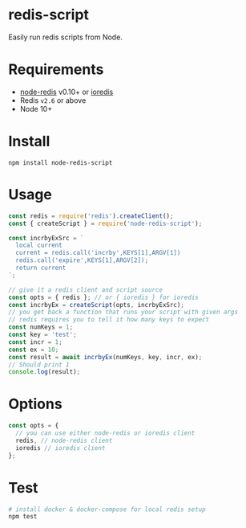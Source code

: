 redis-script
=======

Easily run redis scripts from Node.

# Requirements

* [node-redis](https://github.com/NodeRedis/node-redis) v0.10+ or [ioredis](https://github.com/luin/ioredis)
* Redis `v2.6` or above
* Node 10+

# Install

    npm install node-redis-script

# Usage

```javascript
const redis = require('redis').createClient();
const { createScript } = require('node-redis-script');

const incrbyExSrc = `
  local current
  current = redis.call('incrby',KEYS[1],ARGV[1])
  redis.call('expire',KEYS[1],ARGV[2]);
  return current
`;

// give it a redis client and script source
const opts = { redis }; // or { ioredis } for ioredis
const incrbyEx = createScript(opts, incrbyExSrc);
// you get back a function that runs your script with given args
// redis requires you to tell it how many keys to expect
const numKeys = 1;
const key = 'test';
const incr = 1;
const ex = 10;
const result = await incrbyEx(numKeys, key, incr, ex);
// Should print 1
console.log(result);
```

# Options
```js
const opts = {
  // you can use either node-redis or ioredis client
  redis, // node-redis client
  ioredis // ioredis client
};
```

# Test
```bash
# install docker & docker-compose for local redis setup
npm test
```

